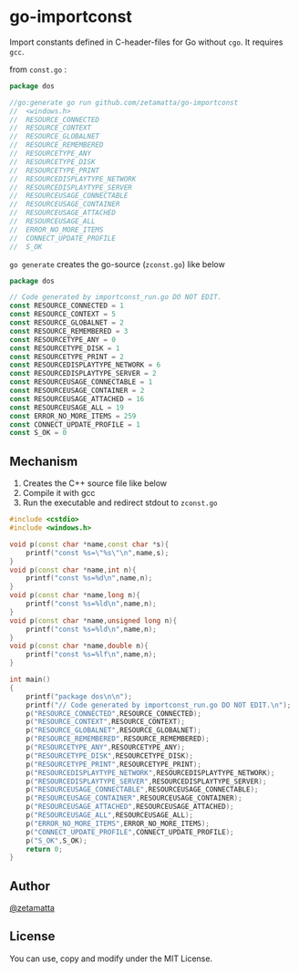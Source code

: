 go-importconst
==============

Import constants defined in C-header-files for Go without `cgo`.
It requires `gcc`.

from `const.go` :

```go
package dos

//go:generate go run github.com/zetamatta/go-importconst
//	<windows.h>
//	RESOURCE_CONNECTED
//	RESOURCE_CONTEXT
//	RESOURCE_GLOBALNET
//	RESOURCE_REMEMBERED
//	RESOURCETYPE_ANY
//	RESOURCETYPE_DISK
//	RESOURCETYPE_PRINT
//	RESOURCEDISPLAYTYPE_NETWORK
//	RESOURCEDISPLAYTYPE_SERVER
//	RESOURCEUSAGE_CONNECTABLE
//	RESOURCEUSAGE_CONTAINER
//	RESOURCEUSAGE_ATTACHED
//	RESOURCEUSAGE_ALL
//	ERROR_NO_MORE_ITEMS
//	CONNECT_UPDATE_PROFILE
//	S_OK
```

`go generate` creates the go-source (`zconst.go`) like below

```zconst.go
package dos

// Code generated by importconst_run.go DO NOT EDIT.
const RESOURCE_CONNECTED = 1
const RESOURCE_CONTEXT = 5
const RESOURCE_GLOBALNET = 2
const RESOURCE_REMEMBERED = 3
const RESOURCETYPE_ANY = 0
const RESOURCETYPE_DISK = 1
const RESOURCETYPE_PRINT = 2
const RESOURCEDISPLAYTYPE_NETWORK = 6
const RESOURCEDISPLAYTYPE_SERVER = 2
const RESOURCEUSAGE_CONNECTABLE = 1
const RESOURCEUSAGE_CONTAINER = 2
const RESOURCEUSAGE_ATTACHED = 16
const RESOURCEUSAGE_ALL = 19
const ERROR_NO_MORE_ITEMS = 259
const CONNECT_UPDATE_PROFILE = 1
const S_OK = 0
```

Mechanism
---------

1. Creates the C++ source file like below
2. Compile it with gcc
3. Run the executable and redirect stdout to `zconst.go`


```zconst.cpp
#include <cstdio>
#include <windows.h>

void p(const char *name,const char *s){
	printf("const %s=\"%s\"\n",name,s);
}
void p(const char *name,int n){
	printf("const %s=%d\n",name,n);
}
void p(const char *name,long n){
	printf("const %s=%ld\n",name,n);
}
void p(const char *name,unsigned long n){
	printf("const %s=%ld\n",name,n);
}
void p(const char *name,double n){
	printf("const %s=%lf\n",name,n);
}

int main()
{
    printf("package dos\n\n");
    printf("// Code generated by importconst_run.go DO NOT EDIT.\n");
    p("RESOURCE_CONNECTED",RESOURCE_CONNECTED);
    p("RESOURCE_CONTEXT",RESOURCE_CONTEXT);
    p("RESOURCE_GLOBALNET",RESOURCE_GLOBALNET);
    p("RESOURCE_REMEMBERED",RESOURCE_REMEMBERED);
    p("RESOURCETYPE_ANY",RESOURCETYPE_ANY);
    p("RESOURCETYPE_DISK",RESOURCETYPE_DISK);
    p("RESOURCETYPE_PRINT",RESOURCETYPE_PRINT);
    p("RESOURCEDISPLAYTYPE_NETWORK",RESOURCEDISPLAYTYPE_NETWORK);
    p("RESOURCEDISPLAYTYPE_SERVER",RESOURCEDISPLAYTYPE_SERVER);
    p("RESOURCEUSAGE_CONNECTABLE",RESOURCEUSAGE_CONNECTABLE);
    p("RESOURCEUSAGE_CONTAINER",RESOURCEUSAGE_CONTAINER);
    p("RESOURCEUSAGE_ATTACHED",RESOURCEUSAGE_ATTACHED);
    p("RESOURCEUSAGE_ALL",RESOURCEUSAGE_ALL);
    p("ERROR_NO_MORE_ITEMS",ERROR_NO_MORE_ITEMS);
    p("CONNECT_UPDATE_PROFILE",CONNECT_UPDATE_PROFILE);
    p("S_OK",S_OK);
    return 0;
}
```

Author
------

[@zetamatta](http://github.com/zetamatta/)


License
-------

You can use, copy and modify under the MIT License.
